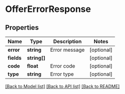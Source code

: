 # OfferErrorResponse

## Properties
Name | Type | Description | Notes
------------ | ------------- | ------------- | -------------
**error** | **string** | Error message | [optional] 
**fields** | **string[]** |  | [optional] 
**code** | **float** | Error code | [optional] 
**type** | **string** | Error type | [optional] 

[[Back to Model list]](../../README.md#documentation-for-models) [[Back to API list]](../../README.md#documentation-for-api-endpoints) [[Back to README]](../../README.md)

